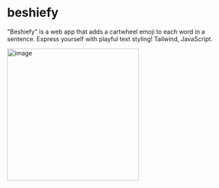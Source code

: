# beshiefy
"Beshiefy" is a web app that adds a cartwheel emoji to each word in a sentence. Express yourself with playful text styling! Tailwind, JavaScript.

<img width="308" alt="image" src="https://github.com/itsstphn/beshiefy/assets/40314715/b10010fb-47dd-4dcc-abe6-f8d551e16615">
